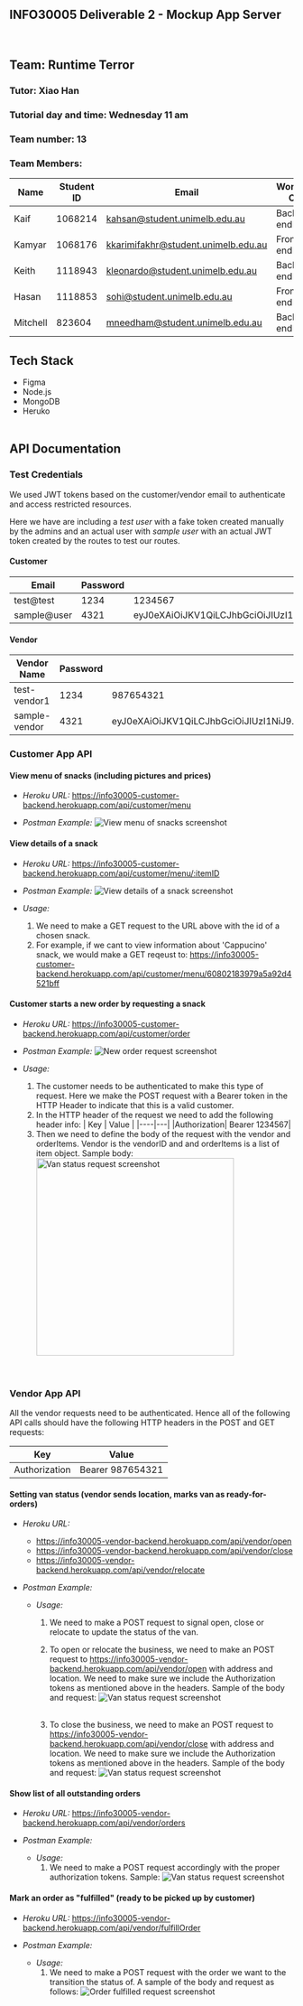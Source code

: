 ## INFO30005 Deliverable 2 - Mockup App Server

<br>

## Team: Runtime Terror

### Tutor: Xiao Han

### Tutorial day and time: Wednesday 11 am

### Team number: 13

### Team Members:

| Name     | Student ID | Email                               | Working On |
| -------- | ---------- | ----------------------------------- | ---------- |
| Kaif     | 1068214    | kahsan@student.unimelb.edu.au       | Back-end   |
| Kamyar   | 1068176    | kkarimifakhr@student.unimelb.edu.au | Front-end  |
| Keith    | 1118943    | kleonardo@student.unimelb.edu.au    | Back-end   |
| Hasan    | 1118853    | sohi@student.unimelb.edu.au         | Front-end  |
| Mitchell | 823604     | mneedham@student.unimelb.edu.au     | Back-end   |

## Tech Stack

- Figma
- Node.js
- MongoDB
- Heruko
  <br> <br>

## API Documentation

### Test Credentials

We used JWT tokens based on the customer/vendor email to authenticate and access restricted resources.

Here we have are including a _test user_ with a fake token created manually by the admins and an
actual user with _sample user_ with an actual JWT token created by the routes to test our routes.

#### Customer

| Email       | Password | Token                                                                                                                                                                                        |
| ----------- | -------- | -------------------------------------------------------------------------------------------------------------------------------------------------------------------------------------------- |
| test@test   | 1234     | 1234567                                                                                                                                                                                      |
| sample@user | 4321     | eyJ0eXAiOiJKV1QiLCJhbGciOiJIUzI1NiJ9.eyJlbWFpbCI6InNhbXBsZUB1c2VyIiwicGFzc3dvcmQiOiI0MzIxIiwidGltZXN0YW1wIjoiMjAyMS0wNC0yM1QwNzowNzo1My4yMTVaIn0.AfglmUPAmHwB6lMpFRPWvkrQenCAuM115rbJGwjmaqY |

#### Vendor

| Vendor Name   | Password | Token                                                                                                                                                                                         |
| ------------- | -------- | --------------------------------------------------------------------------------------------------------------------------------------------------------------------------------------------- |
| test-vendor1  | 1234     | 987654321                                                                                                                                                                                     |
| sample-vendor | 4321     | eyJ0eXAiOiJKV1QiLCJhbGciOiJIUzI1NiJ9.eyJuYW1lIjoic2FtcGxlLXZlbmRvciIsInBhc3N3b3JkIjoiNDMyMSIsInRpbWVzdGFtcCI6IjIwMjEtMDQtMjNUMDc6MTQ6NDkuODYwWiJ9.CrZEWdOvPC5fuTCqg2v1xWGgALif1yHvniGBxVsYBYU |

### Customer App API

#### View menu of snacks (including pictures and prices)

- _Heroku URL:_ https://info30005-customer-backend.herokuapp.com/api/customer/menu

- _Postman Example:_
  <img src="resources/customer-view-menu.png" alt="View menu of snacks screenshot">

#### View details of a snack

- _Heroku URL:_ https://info30005-customer-backend.herokuapp.com/api/customer/menu/:itemID

- _Postman Example:_
  <img src="resources/customer-view-menu.png" alt="View details of a snack screenshot">

- _Usage:_
  1. We need to make a GET request to the URL above with the id of a chosen snack.
  2. For example, if we cant to view information about 'Cappucino' snack, we would make a GET reqeust to: https://info30005-customer-backend.herokuapp.com/api/customer/menu/60802183979a5a92d4521bff

#### Customer starts a new order by requesting a snack

- _Heroku URL:_ https://info30005-customer-backend.herokuapp.com/api/customer/order

- _Postman Example:_
  <img src="resources/customer-order.png" alt="New order request screenshot">

- _Usage:_
  1. The customer needs to be authenticated to make this type of request. Here we make the POST request with a Bearer token in the HTTP Header to indicate that this is a valid customer.
  2. In the HTTP header of the request we need to add the following header info:
     | Key | Value |
     |----|---|
     |Authorization| Bearer 1234567|
  3. Then we need to define the body of the request with the vendor and orderItems. Vendor is the vendorID and and orderItems is a list of item object. Sample body:
     <img src="resources/customer-order-body.png" alt="Van status request screenshot" width=350>

<br>

### Vendor App API

All the vendor requests need to be authenticated. Hence all of the following API calls should have the following HTTP headers in the POST and GET requests:

| Key           | Value            |
| ------------- | ---------------- |
| Authorization | Bearer 987654321 |

#### Setting van status (vendor sends location, marks van as ready-for-orders)

- _Heroku URL:_

  - https://info30005-vendor-backend.herokuapp.com/api/vendor/open
  - https://info30005-vendor-backend.herokuapp.com/api/vendor/close
  - https://info30005-vendor-backend.herokuapp.com/api/vendor/relocate

- _Postman Example:_

  - _Usage:_

    1. We need to make a POST request to signal open, close or relocate to update the status of the van.
    2. To open or relocate the business, we need to make an POST request to https://info30005-vendor-backend.herokuapp.com/api/vendor/open with address and location. We need to make sure we include the Authorization tokens as mentioned above in the headers. Sample of the body and request:
       <img src="resources/vendor-open.png" alt="Van status request screenshot">
       <br>
       <br>

    3. To close the business, we need to make an POST request to https://info30005-vendor-backend.herokuapp.com/api/vendor/close with address and location. We need to make sure we include the Authorization tokens as mentioned above in the headers. Sample of the body and request:
       <img src="resources/vendor-close.png" alt="Van status request screenshot">

#### Show list of all outstanding orders

- _Heroku URL:_ https://info30005-vendor-backend.herokuapp.com/api/vendor/orders

- _Postman Example:_

  - _Usage:_
    1. We need to make a POST request accordingly with the proper authorization tokens. Sample:
       <img src="resources/vendor-orders.png" alt="Van status request screenshot">

#### Mark an order as "fulfilled" (ready to be picked up by customer)

- _Heroku URL:_ https://info30005-vendor-backend.herokuapp.com/api/vendor/fulfillOrder

- _Postman Example:_
  - _Usage:_
    1. We need to make a POST request with the order we want to the transition the status of. A sample of the body and request as follows:
       <img src="resources/vendor-fullfillOrder.png" alt="Order fulfilled request screenshot">
